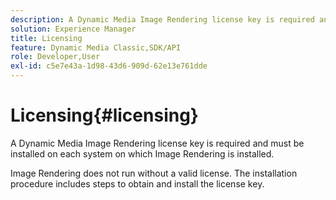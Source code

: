 ```yaml
---
description: A Dynamic Media Image Rendering license key is required and must be installed on each system on which Image Rendering is installed.
solution: Experience Manager
title: Licensing
feature: Dynamic Media Classic,SDK/API
role: Developer,User
exl-id: c5e7e43a-1d98-43d6-909d-62e13e761dde
---
```

# Licensing{#licensing}

A Dynamic Media Image Rendering license key is required and must be installed on each system on which Image Rendering is installed.

Image Rendering does not run without a valid license. The installation procedure includes steps to obtain and install the license key.
